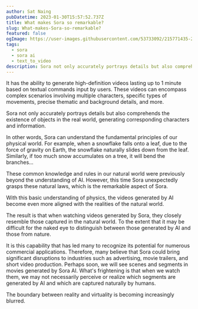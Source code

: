 ```yaml
---
author: Sat Naing
pubDatetime: 2023-01-30T15:57:52.737Z
title: What makes Sora so remarkable?
slug: What-makes-Sora-so-remarkable?
featured: false
ogImage: https://user-images.githubusercontent.com/53733092/215771435-25408246-2309-4f8b-a781-1f3d93bdf0ec.png
tags:
  - sora
  - sora ai
  - text_to_video
description: Sora not only accurately portrays details but also comprehends the existence of objects in the real world, generating corresponding characters and information.
---
```


It has the ability to generate high-definition videos lasting up to 1 minute based on textual commands input by users. These videos can encompass complex scenarios involving multiple characters, specific types of movements, precise thematic and background details, and more.

Sora not only accurately portrays details but also comprehends the existence of objects in the real world, generating corresponding characters and information.

In other words, Sora can understand the fundamental principles of our physical world. For example, when a snowflake falls onto a leaf, due to the force of gravity on Earth, the snowflake naturally slides down from the leaf. Similarly, if too much snow accumulates on a tree, it will bend the branches...

These common knowledge and rules in our natural world were previously beyond the understanding of AI. However, this time Sora unexpectedly grasps these natural laws, which is the remarkable aspect of Sora.

With this basic understanding of physics, the videos generated by AI become even more aligned with the realities of the natural world.

The result is that when watching videos generated by Sora, they closely resemble those captured in the natural world. To the extent that it may be difficult for the naked eye to distinguish between those generated by AI and those from nature.

It is this capability that has led many to recognize its potential for numerous commercial applications. Therefore, many believe that Sora could bring significant disruptions to industries such as advertising, movie trailers, and short video production. Perhaps soon, we will see scenes and segments in movies generated by Sora AI. What's frightening is that when we watch them, we may not necessarily perceive or realize which segments are generated by AI and which are captured naturally by humans.

The boundary between reality and virtuality is becoming increasingly blurred.


